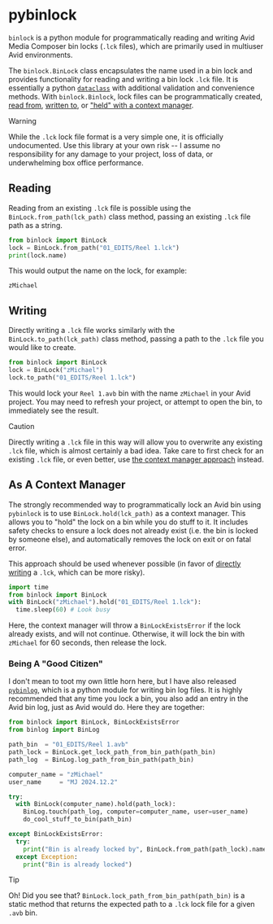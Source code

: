 # pybinlock

`binlock` is a python module for programmatically reading and writing Avid Media Composer bin locks (`.lck` files), which are primarily used in multiuser Avid environments.

The `binlock.BinLock` class encapsulates the name used in a bin lock and provides functionality for reading and writing a bin lock `.lck` file.  It is essentially a python 
[`dataclass`](https://docs.python.org/3/library/dataclasses.html) with additional validation and convenience methods.  With `binlock.Binlock`, lock files can be programmatically 
created, [read from](#reading), [written to](#writing), or ["held" with a context manager](#as-a-context-manager).

>[!WARNING]
>While the `.lck` lock file format is a very simple one, it is officially undocumented.  Use this library at your own risk -- I assume no responsibility for any damage to your
>project, loss of data, or underwhelming box office performance.

## Reading

Reading from an existing `.lck` file is possible using the `BinLock.from_path(lck_path)` class method, passing an existing `.lck` file path as a string.

```python
from binlock import BinLock
lock = BinLock.from_path("01_EDITS/Reel 1.lck")
print(lock.name)
```
This would output the name on the lock, for example:
```
zMichael
```

## Writing

Directly writing a `.lck` file works similarly with the `BinLock.to_path(lck_path)` class method, passing a path to the `.lck` file you would like to create.

```python
from binlock import BinLock
lock = BinLock("zMichael")
lock.to_path("01_EDITS/Reel 1.lck")
```
This would lock your `Reel 1.avb` bin with the name `zMichael` in your Avid project.  You may need to refresh your project, or attempt to open the bin, to immediately 
see the result.

>[!CAUTION]
>Directly writing a `.lck` file in this way will allow you to overwrite any existing `.lck` file, which is almost certainly a bad idea.  Take care to first
>check for an existing `.lck` file, or even better, use [the context manager approach](#as-a-context-manager) instead.

## As A Context Manager

The strongly recommended way to programmatically lock an Avid bin using `pybinlock` is to use `BinLock.hold(lck_path)` as a context manager.  This allows you to "hold" the 
lock on a bin while you do stuff to it.  It includes safety checks to ensure a lock does not already exist (i.e. the bin is locked by someone else), and automatically 
removes the lock on exit or on fatal error.

This approach should be used whenever possible (in favor of [directly writing](#writing) a `.lck`, which can be more risky).

```python
import time
from binlock import BinLock
with BinLock("zMichael").hold("01_EDITS/Reel 1.lck"):
  time.sleep(60) # Look busy
```
Here, the context manager will throw a `BinLockExistsError` if the lock already exists, and will not continue.  Otherwise, it will lock the bin with `zMichael` for 60 seconds, then release the lock.

### Being A "Good Citizen"

I don't mean to toot my own little horn here, but I have also released [`pybinlog`](https://github.com/mjiggidy/pybinlog), which is a python module for writing bin log files.  It is highly 
recommended that any time you lock a bin, you also add an entry in the Avid bin log, just as Avid would do.  Here they are together:

```python
from binlock import BinLock, BinLockExistsError
from binlog import BinLog

path_bin  = "01_EDITS/Reel 1.avb"
path_lock = BinLock.get_lock_path_from_bin_path(path_bin)
path_log  = BinLog.log_path_from_bin_path(path_bin)

computer_name = "zMichael"
user_name     = "MJ 2024.12.2"

try:
  with BinLock(computer_name).hold(path_lock):
    BinLog.touch(path_log, computer=computer_name, user=user_name)
    do_cool_stuff_to_bin(path_bin)

except BinLockExistsError:
  try:
    print("Bin is already locked by", BinLock.from_path(path_lock).name)
  except Exception:
    print("Bin is already locked")
```
>[!TIP]
>Oh!  Did you see that?  `BinLock.lock_path_from_bin_path(path_bin)` is a static method that returns the expected path to a `.lck` lock file for a given `.avb` bin.
